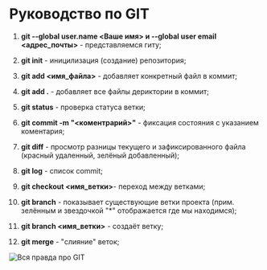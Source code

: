 # Руководство по GIT
1. **git --global user.name <Ваше имя> и --global user email <адрес_почты>** - представляемся гиту;

2. **git init** - иницилизация (создание) репозитория;

3. **git add <имя_файла>** - добавляет конкретный файл в коммит;

4. **git add .** - добавляет все файлы дериктории в коммит;

5. **git status** - проверка статуса ветки;

6. **git commit -m "<коментрарий>"** - фиксация состояния с указанием коментария;

7. **git diff** - просмотр разницы текущего и зафиксированного файла (красный удаленный, зелёный добавленный);

8. **git log** - список commit; 

9. **git checkout <имя_ветки>**- переход между ветками;

10. **git branch** - показывает существующие ветки проекта (прим. зелённым и звездочкой "*" отображается где мы находимся);

11. **git branch <имя_ветки>** - создаёт ветку;

12. **git merge** - "слияние" веток;

![Вся правда про GIT](https://www.meme-arsenal.com/memes/e980b8cf8b3273929c68451d698d5d99.jpg)
